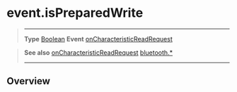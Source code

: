 # event.isPreparedWrite

> --------------------- ------------------------------------------------------------------------------------------
> __Type__              [Boolean](https://docs.coronalabs.com/api/type/Boolean.html)
> __Event__             [onCharacteristicReadRequest](/plugin/bluetooth/type/Server/event/onCharacteristicReadRequest/index.md)


> __See also__          [onCharacteristicReadRequest](/plugin/bluetooth/type/Server/event/onCharacteristicReadRequest/index.md)
>						[bluetooth.*](/plugin/bluetooth.md)
> --------------------- ------------------------------------------------------------------------------------------

## Overview